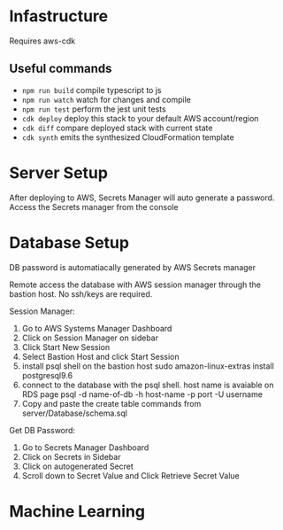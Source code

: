# Infastructure

Requires aws-cdk

## Useful commands

- `npm run build` compile typescript to js
- `npm run watch` watch for changes and compile
- `npm run test` perform the jest unit tests
- `cdk deploy` deploy this stack to your default AWS account/region
- `cdk diff` compare deployed stack with current state
- `cdk synth` emits the synthesized CloudFormation template

# Server Setup

After deploying to AWS, Secrets Manager will auto generate a password. Access the Secrets
manager from the console

# Database Setup

DB password is automatiacally generated by AWS Secrets manager

Remote access the database with AWS session manager through the bastion host. No ssh/keys are required.

Session Manager:

1. Go to AWS Systems Manager Dashboard
2. Click on Session Manager on sidebar
3. Click Start New Session
4. Select Bastion Host and click Start Session
5. install psql shell on the bastion host
   sudo amazon-linux-extras install postgresql9.6
6. connect to the database with the psql shell. host name is avaiable on RDS page
   psql -d name-of-db -h host-name -p port -U username
7. Copy and paste the create table commands from server/Database/schema.sql

Get DB Password:

1. Go to Secrets Manager Dashboard
2. Click on Secrets in Sidebar
3. Click on autogenerated Secret
4. Scroll down to Secret Value and Click Retrieve Secret Value

# Machine Learning
